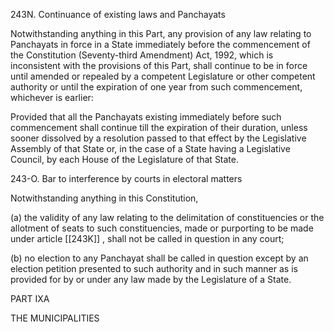 243N. Continuance of existing laws and Panchayats

Notwithstanding anything in this Part, any provision of any law relating to Panchayats in force in a State immediately before the commencement of the Constitution (Seventy-third Amendment) Act, 1992, which is inconsistent with the provisions of this Part, shall continue to be in force until amended or repealed by a competent Legislature or other competent authority or until the expiration of one year from such commencement, whichever is earlier:

Provided that all the Panchayats existing immediately before such commencement shall continue till the expiration of their duration, unless sooner dissolved by a resolution passed to that effect by the Legislative Assembly of that State or, in the case of a State having a Legislative Council, by each House of the Legislature of that State.

243-O. Bar to interference by courts in electoral matters

Notwithstanding anything in this Constitution,

(a) the validity of any law relating to the delimitation of constituencies or the allotment of seats to such constituencies, made or purporting to be made under article [[243K]] , shall not be called in question in any court;

(b) no election to any Panchayat shall be called in question except by an election petition presented to such authority and in such manner as is provided for by or under any law made by the Legislature of a State.

PART IXA

THE MUNICIPALITIES

 

